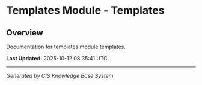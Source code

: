 # Templates Module - Templates

## Overview
Documentation for templates module templates.

**Last Updated:** 2025-10-12 08:35:41 UTC

---
*Generated by CIS Knowledge Base System*